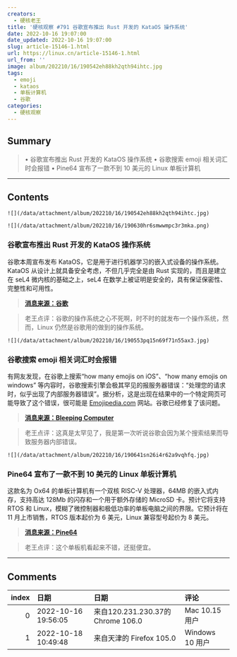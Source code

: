 ```yaml
---
creators:
  - 硬核老王
title: '硬核观察 #791 谷歌宣布推出 Rust 开发的 KataOS 操作系统'
date: 2022-10-16 19:07:00
date_updated: 2022-10-16 19:07:00
slug: article-15146-1.html
url: https://linux.cn/article-15146-1.html
url_from: ''
image: album/202210/16/190542eh88kh2qth94ihtc.jpg
tags:
  - emoji
  - kataos
  - 单板计算机
  - 谷歌
categories:
  - 硬核观察
---
```


## Summary

> • 谷歌宣布推出 Rust 开发的 KataOS 操作系统 • 谷歌搜索 emoji 相关词汇时会报错 • Pine64 宣布了一款不到 10 美元的 Linux 单板计算机

***

<!-- more -->

## Contents

`![](/data/attachment/album/202210/16/190542eh88kh2qth94ihtc.jpg)`

`![](/data/attachment/album/202210/16/190630hr6smwwmpc3r3mka.png)`

### 谷歌宣布推出 Rust 开发的 KataOS 操作系统

谷歌本周宣布发布 KataOS，它是用于进行机器学习的嵌入式设备的操作系统。KataOS 从设计上就具备安全考虑，不但几乎完全是由 Rust 实现的，而且是建立在 seL4 微内核的基础之上，seL4 在数学上被证明是安全的，具有保证保密性、完整性和可用性。

> 
> **[消息来源：谷歌](https://opensource.googleblog.com/2022/10/announcing-kataos-and-sparrow.html)**
> 
> 
> 

> 
> 老王点评：谷歌的操作系统之心不死啊，时不时的就发布一个操作系统，然而，Linux 仍然是谷歌用的做到的操作系统。
> 
> 
> 

`![](/data/attachment/album/202210/16/190553pq15n69f71n55ax3.jpg)`

### 谷歌搜索 emoji 相关词汇时会报错

有网友发现，在谷歌上搜索“how many emojis on iOS”、“how many emojis on windows” 等内容时，谷歌搜索引擎会极其罕见的报服务器错误：“处理您的请求时，似乎出现了内部服务器错误”。据分析，这是出现在结果中的一个特定网页可能导致了这个错误，很可能是 [Emojipedia.com](http://emojipedia.com/) 网站。谷歌已经修复了该问题。

> 
> **[消息来源：Bleeping Computer](https://www.bleepingcomputer.com/news/technology/google-search-crashes-when-you-ask-how-many-emojis-on-apple/)**
> 
> 
> 

> 
> 老王点评：这真是太罕见了，我是第一次听说谷歌会因为某个搜索结果而导致服务器内部错误。
> 
> 
> 

`![](/data/attachment/album/202210/16/190641sn26i4r62a9vqhfq.jpg)`

### Pine64 宣布了一款不到 10 美元的 Linux 单板计算机

这款名为 Ox64 的单板计算机有一个双核 RISC-V 处理器，64MB 的嵌入式内存，支持高达 128Mb 的闪存和一个用于额外存储的 MicroSD 卡。预计它将支持 RTOS 和 Linux，模糊了微控制器和极低功率的单板电脑之间的界限。它预计将在 11 月上市销售，RTOS 版本起价为 6 美元，Linux 兼容型号起价为 8 美元。

> 
> **[消息来源：Pine64](https://www.pine64.org/2022/10/15/october-update-an-ox-no-bull/)**
> 
> 
> 

> 
> 老王点评：这个单板机看起来不错，还挺便宜。
> 
> 
>

***

## Comments

|   index | 日期                | 日期                                             | 评论                                                                                                                   |
|--------:|:--------------------|:-------------------------------------------------|:-----------------------------------------------------------------------------------------------------------------------|
|       0 | 2022-10-16 19:56:05 | 来自120.231.230.37的 Chrome 106.0|Mac 10.15 用户 | fuchsia没搞好又来一个，浪费时间，不跟                                                                                  |
|       1 | 2022-10-18 10:49:48 | 来自天津的 Firefox 105.0|Windows 10 用户         | 谷歌的作风就这样，谷歌眼镜、模块化手机都死了，自动驾驶也好久没有声音了。以前评论一直吐槽谷歌有个关门部，微软有个改名部 |
